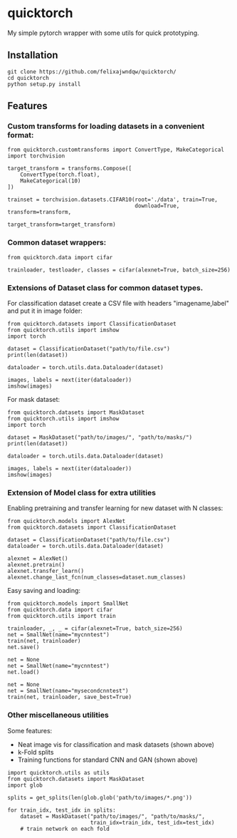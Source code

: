 # quicktorch
My simple pytorch wrapper with some utils for quick prototyping.

## Installation

```
git clone https://github.com/felixajwndqw/quicktorch/
cd quicktorch
python setup.py install
```

## Features

### Custom transforms for loading datasets in a convenient format:

```
from quicktorch.customtransforms import ConvertType, MakeCategorical
import torchvision

target_transform = transforms.Compose([
    ConvertType(torch.float),
    MakeCategorical(10)
])

trainset = torchvision.datasets.CIFAR10(root='./data', train=True,
                                        download=True, transform=transform,
                                        target_transform=target_transform)
```

### Common dataset wrappers:

```
from quicktorch.data import cifar

trainloader, testloader, classes = cifar(alexnet=True, batch_size=256)
```

### Extensions of Dataset class for common dataset types. 

For classification dataset create a CSV file with headers "imagename,label" and put it in image folder:

```
from quicktorch.datasets import ClassificationDataset
from quicktorch.utils import imshow
import torch

dataset = ClassificationDataset("path/to/file.csv")
print(len(dataset))

dataloader = torch.utils.data.Dataloader(dataset)

images, labels = next(iter(dataloader))
imshow(images)
```

For mask dataset:

```
from quicktorch.datasets import MaskDataset
from quicktorch.utils import imshow
import torch

dataset = MaskDataset("path/to/images/", "path/to/masks/")
print(len(dataset))

dataloader = torch.utils.data.Dataloader(dataset)

images, labels = next(iter(dataloader))
imshow(images)
```

### Extension of Model class for extra utilities

Enabling pretraining and transfer learning for new dataset with N classes:

```
from quicktorch.models import AlexNet
from quicktorch.datasets import ClassificationDataset

dataset = ClassificationDataset("path/to/file.csv")
dataloader = torch.utils.data.Dataloader(dataset)

alexnet = AlexNet()
alexnet.pretrain()
alexnet.transfer_learn()
alexnet.change_last_fcn(num_classes=dataset.num_classes)
```

Easy saving and loading:

```
from quicktorch.models import SmallNet
from quicktorch.data import cifar
from quicktorch.utils import train

trainloader, _, _ = cifar(alexnet=True, batch_size=256)
net = SmallNet(name="mycnntest")
train(net, trainloader)
net.save()

net = None
net = SmallNet(name="mycnntest")
net.load()

net = None
net = SmallNet(name="mysecondcnntest")
train(net, trainloader, save_best=True)
```

### Other miscellaneous utilities

Some features:
* Neat image vis for classification and mask datasets (shown above)
* k-Fold splits
* Training functions for standard CNN and GAN (shown above)

```
import quicktorch.utils as utils
from quicktorch.datasets import MaskDataset
import glob

splits = get_splits(len(glob.glob('path/to/images/*.png'))

for train_idx, test_idx in splits:
    dataset = MaskDataset("path/to/images/", "path/to/masks/",
                          train_idx=train_idx, test_idx=test_idx)
    # train network on each fold
```
